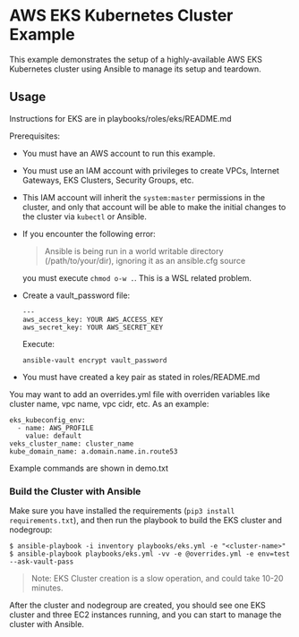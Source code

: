 # AWS EKS Kubernetes Cluster Example

This example demonstrates the setup of a highly-available AWS EKS Kubernetes cluster using Ansible to manage its setup and teardown.

## Usage

Instructions for EKS are in playbooks/roles/eks/README.md

Prerequisites:

  - You must have an AWS account to run this example.
  - You must use an IAM account with privileges to create VPCs, Internet Gateways, EKS Clusters, Security Groups, etc.
  - This IAM account will inherit the `system:master` permissions in the cluster, and only that account will be able to make the initial changes to the cluster via `kubectl` or Ansible.
  - If you encounter the following error:
      > Ansible is being run in a world writable directory (/path/to/your/dir), ignoring it as an ansible.cfg source

    you must execute `chmod o-w .`. This is a WSL related problem.
  - Create a vault_password file:

        ---
        aws_access_key: YOUR AWS_ACCESS_KEY
        aws_secret_key: YOUR AWS_SECRET_KEY
    Execute:

      `ansible-vault encrypt vault_password`
  - You must have created a key pair as stated in roles/README.md

You may want to add an overrides.yml file with overriden variables like cluster name, vpc name, vpc cidr, etc. As an example:

    eks_kubeconfig_env:
      - name: AWS_PROFILE
        value: default
    veks_cluster_name: cluster_name
    kube_domain_name: a.domain.name.in.route53

Example commands are shown in demo.txt

### Build the Cluster with Ansible

Make sure you have installed the requirements (`pip3 install requirements.txt`), and then run the playbook to build the EKS cluster and nodegroup:

    $ ansible-playbook -i inventory playbooks/eks.yml -e "<cluster-name>"
    $ ansible-playbook playbooks/eks.yml -vv -e @overrides.yml -e env=test  --ask-vault-pass

> Note: EKS Cluster creation is a slow operation, and could take 10-20 minutes.

After the cluster and nodegroup are created, you should see one EKS cluster and three EC2 instances running, and you can start to manage the cluster with Ansible.

